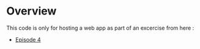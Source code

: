 # Overview

This code is only for hosting a web app as part of an excercise from here :
- [Episode 4](https://www.youtube.com/watch?v=anef67apIEA&t=2340s)


